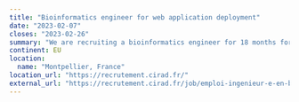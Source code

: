 ```yaml
---
title: "Bioinformatics engineer for web application deployment"
date: "2023-02-07"
closes: "2023-02-26" 
summary: "We are recruiting a bioinformatics engineer for 18 months for the deployment of Genome Hub & Galaxy."
continent: EU
location:
  name: "Montpellier, France"
location_url: "https://recrutement.cirad.fr/"
external_url: "https://recrutement.cirad.fr/job/emploi-ingenieur-e-en-bioinformatique-pour-le-deploiement-d-application-web_6642.aspx"
---
```

